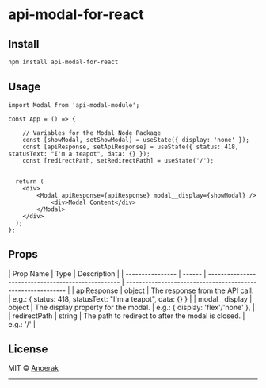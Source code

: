 # api-modal-for-react

## Install

```bash
npm install api-modal-for-react
```

## Usage

```tsx
import Modal from 'api-modal-module';

const App = () => {

	// Variables for the Modal Node Package
	const [showModal, setShowModal] = useState({ display: 'none' });
	const [apiResponse, setApiResponse] = useState({ status: 418, statusText: "I'm a teapot", data: {} });
	const [redirectPath, setRedirectPath] = useState('/');


  return (
	<div>
		<Modal apiResponse={apiResponse} modal__display={showModal} />
			<div>Modal Content</div>
	  	</Modal>
	</div>
  );
};
```

## Props

| Prop Name        | Type   | Description                                        |
| ---------------- | ------ | -------------------------------------------------- | ----------------------------------------------------------- |
| apiResponse      | object | The response from the API call.                    | e.g.: { status: 418, statusText: "I'm a teapot", data: {} } |
| modal\_\_display | object | The display property for the modal.                | e.g.: { display: 'flex'/'none' },                           |
| redirectPath     | string | The path to redirect to after the modal is closed. | e.g.: '/'                                                   |

## License

MIT © [Anoerak](https://github.com/Anoerak)

---
